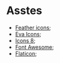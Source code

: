 # Asstes

- [Feather icons](https://feathericons.com/);
- [Eva Icons](https://akveo.github.io/eva-icons/#/);
- [Icons 8](https://icons8.com/);
- [Font Awesome](https://fontawesome.com/);
- [Flaticon](https://www.flaticon.com/);
